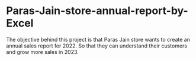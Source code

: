 # Paras-Jain-store-annual-report-by-Excel
The objective behind this project is that Paras Jain store wants to create an annual sales report for 2022. So that they can understand their customers and grow more sales in 2023.
